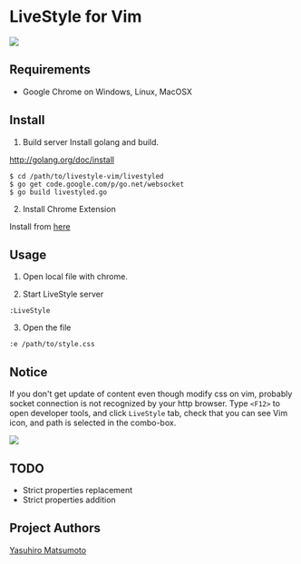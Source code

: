 # LiveStyle for Vim

![](https://gist.github.com/mattn/6183553/raw/3f568d6273584bef13442bf1c55a8db31d0b8408/livestyle-vim.gif)

## Requirements

* Google Chrome on Windows, Linux, MacOSX

## Install

1. Build server
  Install golang and build.
  
  http://golang.org/doc/install
  
  ```
  $ cd /path/to/livestyle-vim/livestyled
  $ go get code.google.com/p/go.net/websocket
  $ go build livestyled.go
  ```
  
2. Install Chrome Extension
  
  Install from [here](https://chrome.google.com/webstore/detail/emmet-livestyle/diebikgmpmeppiilkaijjbdgciafajmg)

## Usage

1. Open local file with chrome. 

2. Start LiveStyle server

  ```
  :LiveStyle
  ```

3. Open the file

  ```
  :e /path/to/style.css
  ```

## Notice

If you don't get update of content even though modify css on vim, probably socket connection is not recognized by your http browser.
Type `<F12>` to open developer tools, and click `LiveStyle` tab, check that you can see Vim icon, and path is selected in the combo-box. 

![](http://go-gyazo.appspot.com/a665649e66de6dd9.png)

## TODO

* Strict properties replacement
* Strict properties addition

## Project Authors

[Yasuhiro Matsumoto](http://mattn.kaoriya.net/)

